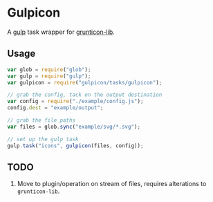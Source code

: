 # Gulpicon

A [gulp](https://github.com/gulpjs/gulp) task wrapper for [grunticon-lib](https://github.com/filamentgroup/grunticon-lib).

## Usage

```javascript
var glob = require("glob");
var gulp = require("gulp");
var gulpicon = require("gulpicon/tasks/gulpicon");

// grab the config, tack on the output destination
var config = require("./example/config.js");
config.dest = "example/output";

// grab the file paths
var files = glob.sync("example/svg/*.svg");

// set up the gulp task
gulp.task("icons", gulpicon(files, config));
```

## TODO

1. Move to plugin/operation on stream of files, requires alterations to `grunticon-lib`.
